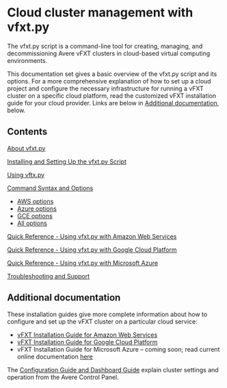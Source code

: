 # Cloud cluster management with vfxt.py

The vfxt.py script is a command-line tool for creating, managing, and decommissioning Avere vFXT clusters in cloud-based virtual computing environments. 

This documentation set gives a basic overview of the vfxt.py script and its options. For a more comprehensive explanation of how to set up a cloud project and configure the necessary infrastructure for running a vFXT cluster on a specific cloud platform, read the customized vFXT installation guide for your cloud provider. Links are below in [Additional documentation](#additional-documentation), below.

## Contents

[About vfxt.py](about_vfxt_py.md)

[Installing and Setting Up the vfxt.py Script](creating.md)

[Using vftx.py](using_vfxt_py.md)

[Command Syntax and Options](syntax.md)

* [AWS options](aws_options.md)
* [Azure options](azure_options.md)
* [GCE options](gce_options.md)
* [All options](all_options.md)

[Quick Reference - Using vfxt.py with Amazon Web Services](aws_reference.md)

[Quick Reference - Using vfxt.py with Google Cloud Platform](gce_reference.md)

[Quick Reference - Using vfxt.py with Microsoft Azure](azure_reference.md)

[Troubleshooting and Support](troubleshooting.md)

## Additional documentation

These installation guides give more complete information about how to configure and set up the vFXT cluster on a particular cloud service: 

* [vFXT Installation Guide for Amazon Web Services](<http://library.averesystems.com/#vfxt>) 
* [vFXT Installation Guide for Google Cloud Platform](<http://library.averesystems.com/#vfxt>)
* vFXT Installation Guide for Microsoft Azure – coming soon; read current online documentation [here](<http://aka.ms/averedocs>) 

The [Configuration Guide and Dashboard Guide](<http://library.averesystems.com/#ops_guide>) explain cluster settings and operation from the Avere Control Panel. 

